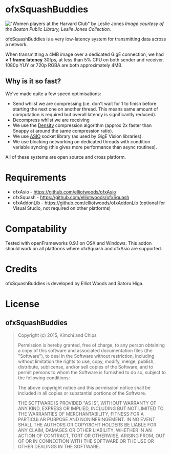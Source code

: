 ofxSquashBuddies
================

!["Women players at the Harvard Club" by Leslie Jones](https://raw.githubusercontent.com/elliotwoods/ofxSquashBuddies/master/Women%20players%20at%20the%20Harvard%20club.jpg)
_Image courtesy of the Boston Public Library, Leslie Jones Collection._

ofxSquashBuddies is a very low-latency system for transmitting data across a network.

When transmitting a 4MB image over a dedicated GigE connection, we had __< 1 frame latency__ 30fps, at less than 5% CPU on both sender and receiver. 1080p YUY or 720p RGBA are both approximately 4MB.

Why is it so fast?
------------------

We've made quite a few speed optimisations:

* Send whilst we are compressing (i.e. don't wait for 1 to finish before starting the next one on another thread. This means same amount of computation is required but overall latency is significantly reduced).
* Decompress whilst we are receiving
* We use the [Density](https://github.com/centaurean/density) compression algorithm (approx 2x faster than Snappy at around the same compression ratio).
* We use [ASIO](http://think-async.com/) socket library (as used by GigE Vision libraries).
* We use blocking networking on dedicated threads with condition variable syncing (this gives more performance than async routines).

All of these systems are open source and cross platform.

Requirements
============

* ofxAsio - https://github.com/elliotwoods/ofxAsio
* ofxSquash - https://github.com/elliotwoods/ofxSquash
* ofxAddonLib - https://github.com/elliotwoods/ofxAddonLib (optional for Visual Studio, not required on other platforms)

Compatability
=============

Tested with openFrameworks 0.9.1 on OSX and Windows. This addon should work on all platforms where ofxSquash and ofxAsio are supported.

Credits
=======

ofxSquashBuddies is developed by Elliot Woods and Satoru Higa.

License
=======

ofxSquashBuddies
---------
> Copyright (c) 2015, Kimchi and Chips
>
>
> Permission is hereby granted, free of charge, to any person obtaining a copy of this software and associated documentation files (the "Software"), to deal in the Software without restriction, including without limitation the rights to use, copy, modify, merge, publish, distribute, sublicense, and/or sell copies of the Software, and to permit persons to whom the Software is furnished to do so, subject to the following conditions:
>
> The above copyright notice and this permission notice shall be included in all copies or substantial portions of the Software.
>
> THE SOFTWARE IS PROVIDED "AS IS", WITHOUT WARRANTY OF ANY KIND, EXPRESS OR IMPLIED, INCLUDING BUT NOT LIMITED TO THE WARRANTIES OF MERCHANTABILITY, FITNESS FOR A PARTICULAR PURPOSE AND NONINFRINGEMENT. IN NO EVENT SHALL THE AUTHORS OR COPYRIGHT HOLDERS BE LIABLE FOR ANY CLAIM, DAMAGES OR OTHER LIABILITY, WHETHER IN AN ACTION OF CONTRACT, TORT OR OTHERWISE, ARISING FROM, OUT OF OR IN CONNECTION WITH THE SOFTWARE OR THE USE OR OTHER DEALINGS IN THE SOFTWARE.
